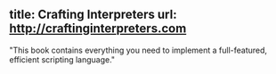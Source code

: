 title: Crafting Interpreters
url: http://craftinginterpreters.com
---
"This book contains everything you need to implement a full-featured, efficient scripting language."
